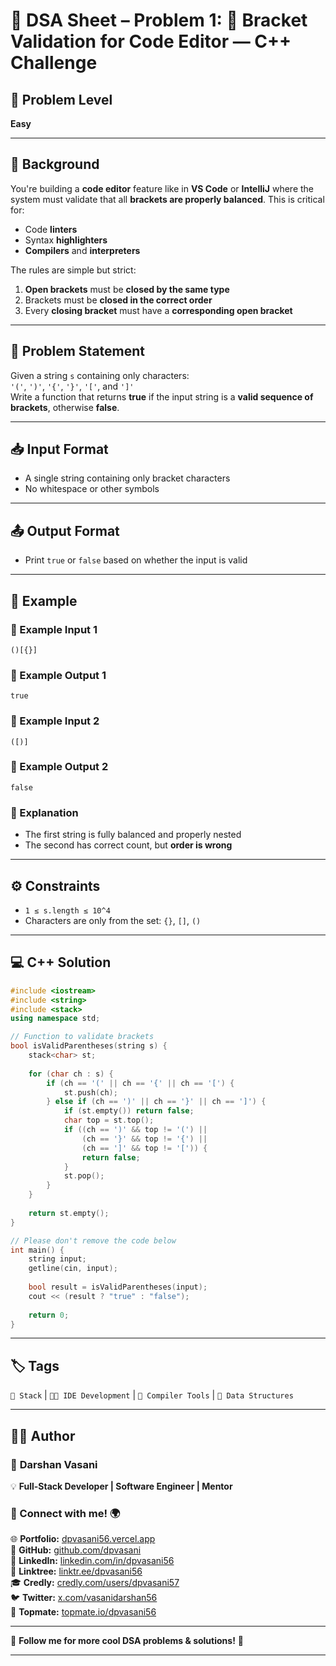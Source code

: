 # 🔐 DSA Sheet – Problem 1: 🧾 Bracket Validation for Code Editor — C++ Challenge

## 🎯 Problem Level  
**Easy**

---


## 🧩 Background  

You're building a **code editor** feature like in **VS Code** or **IntelliJ** where the system must validate that all **brackets are properly balanced**. This is critical for:
- Code **linters**
- Syntax **highlighters**
- **Compilers** and **interpreters**

The rules are simple but strict:
1. **Open brackets** must be **closed by the same type**  
2. Brackets must be **closed in the correct order**  
3. Every **closing bracket** must have a **corresponding open bracket**

---

## 📝 Problem Statement  

Given a string `s` containing only characters:  
`'('`, `')'`, `'{'`, `'}'`, `'['`, and `']'`  
Write a function that returns **true** if the input string is a **valid sequence of brackets**, otherwise **false**.

---

## 📥 Input Format  

- A single string containing only bracket characters  
- No whitespace or other symbols

---

## 📤 Output Format  

- Print `true` or `false` based on whether the input is valid

---

## 🧪 Example  

### 🔹 Example Input 1  
```
()[{}]
```

### 🔹 Example Output 1  
```
true
```

### 🔹 Example Input 2  
```
([)]
```

### 🔹 Example Output 2  
```
false
```

### 🧠 Explanation  
- The first string is fully balanced and properly nested  
- The second has correct count, but **order is wrong**

---

## ⚙️ Constraints  
- `1 ≤ s.length ≤ 10^4`  
- Characters are only from the set: `{}`, `[]`, `()`

---

## 💻 C++ Solution  

```cpp
#include <iostream>
#include <string>
#include <stack>
using namespace std;

// Function to validate brackets
bool isValidParentheses(string s) {
    stack<char> st;
    
    for (char ch : s) {
        if (ch == '(' || ch == '{' || ch == '[') {
            st.push(ch);
        } else if (ch == ')' || ch == '}' || ch == ']') {
            if (st.empty()) return false;
            char top = st.top();
            if ((ch == ')' && top != '(') ||
                (ch == '}' && top != '{') ||
                (ch == ']' && top != '[')) {
                return false;
            }
            st.pop();
        }
    }
    
    return st.empty();
}

// Please don't remove the code below
int main() {
    string input;
    getline(cin, input);
    
    bool result = isValidParentheses(input);
    cout << (result ? "true" : "false");
    
    return 0;
}
```

---

## 🏷️ Tags  
`🧮 Stack` | `🧑‍💻 IDE Development` | `🧰 Compiler Tools` | `🧱 Data Structures`

---

## 👨‍💻 Author  

### 🚀 **Darshan Vasani**  
💡 **Full-Stack Developer | Software Engineer | Mentor**    

### 🔗 Connect with me! 🌍  
🌐 **Portfolio:** [dpvasani56.vercel.app](https://dpvasani56.vercel.app/)  
🐙 **GitHub:** [github.com/dpvasani](https://github.com/dpvasani)  
💼 **LinkedIn:** [linkedin.com/in/dpvasani56](https://www.linkedin.com/in/dpvasani56/)  
🌳 **Linktree:** [linktr.ee/dpvasani56](https://linktr.ee/dpvasani56)  
🎓 **Credly:** [credly.com/users/dpvasani57](https://www.credly.com/users/dpvasani57/)  
🐦 **Twitter:** [x.com/vasanidarshan56](https://x.com/vasanidarshan56)  
📢 **Topmate:** [topmate.io/dpvasani56](https://topmate.io/dpvasani56)  

---

🚀 **Follow me for more cool DSA problems & solutions!** 🌟  

---  
